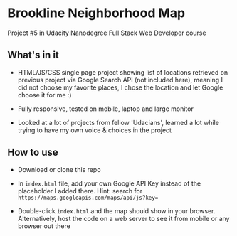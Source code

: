 # Brookline Neighborhood Map
Project #5 in Udacity Nanodegree Full Stack Web Developer course

## What's in it
* HTML/JS/CSS single page project showing list of locations retrieved on
previous project via Google Search API (not included here), meaning I did not 
choose my favorite places, I chose the location and let Google choose 
it for me :)

* Fully responsive, tested on mobile, laptop and large monitor

* Looked at a lot of projects from fellow 'Udacians', learned a lot while
trying to have my own voice & choices in the project

## How to use
* Download or clone this repo

* In `index.html` file, add your own Google API Key instead of the placeholder
I added there. Hint: search for ```https://maps.googleapis.com/maps/api/js?key=```

* Double-click `index.html` and the map should show in your browser.
Alternatively, host the code on a web server to see it from mobile or any
browser out there
